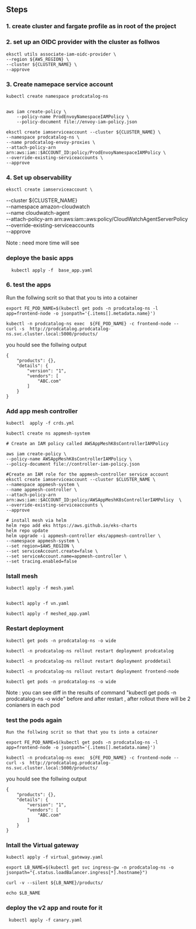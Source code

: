 



## Steps
### 1. create    cluster and fargate profile as in  root of the project  
### 2.  set up an OIDC provider with the cluster as follwos 
  
  

    eksctl utils associate-iam-oidc-provider \
    --region ${AWS_REGION} \
    --cluster ${CLUSTER_NAME} \
    --approve


### 3. Create namepace service account 

    kubectl create namespace prodcatalog-ns

    
    aws iam create-policy \
        --policy-name ProdEnvoyNamespaceIAMPolicy \
        --policy-document file://envoy-iam-policy.json

    eksctl create iamserviceaccount --cluster ${CLUSTER_NAME} \
    --namespace prodcatalog-ns \
    --name prodcatalog-envoy-proxies \
    --attach-policy-arn arn:aws:iam::$ACCOUNT_ID:policy/ProdEnvoyNamespaceIAMPolicy \
    --override-existing-serviceaccounts \
    --approve 



### 4. Set up observability 
    eksctl create iamserviceaccount \
  --cluster ${CLUSTER_NAME} \
  --namespace amazon-cloudwatch \
  --name cloudwatch-agent \
  --attach-policy-arn  arn:aws:iam::aws:policy/CloudWatchAgentServerPolicy \
  --override-existing-serviceaccounts \
  --approve

Note : need more time will see 


  ###  deploye the basic apps 
  
      kubectl apply -f  base_app.yaml 


  ###  6.  test the apps 

  Run the follwing scrit so that that you ts into a cotainer 

    export FE_POD_NAME=$(kubectl get pods -n prodcatalog-ns -l app=frontend-node -o jsonpath='{.items[].metadata.name}') 

    kubectl -n prodcatalog-ns exec  ${FE_POD_NAME} -c frontend-node -- curl -s  http://prodcatalog.prodcatalog-ns.svc.cluster.local:5000/products/

  you hould see the follwing output  

    {
        "products": {},
        "details": {
            "version": "1",
            "vendors": [
                "ABC.com"
            ]
        }
    }

  


  ###  Add app mesh  controller

  


    kubectl  apply -f crds.yml  
    
    kubectl create ns appmesh-system
    
    # Create an IAM policy called AWSAppMeshK8sControllerIAMPolicy
    
    aws iam create-policy \
    --policy-name AWSAppMeshK8sControllerIAMPolicy \
    --policy-document file://controller-iam-policy.json

    #Create an IAM role for the appmesh-controller service account
    eksctl create iamserviceaccount --cluster $CLUSTER_NAME \
    --namespace appmesh-system \
    --name appmesh-controller \
    --attach-policy-arn arn:aws:iam::$ACCOUNT_ID:policy/AWSAppMeshK8sControllerIAMPolicy  \
    --override-existing-serviceaccounts \
    --approve

    # install mesh via helm 
    helm repo add eks https://aws.github.io/eks-charts
    helm repo update
    helm upgrade -i appmesh-controller eks/appmesh-controller \
    --namespace appmesh-system \
    --set region=$AWS_REGION \
    --set serviceAccount.create=false \
    --set serviceAccount.name=appmesh-controller \
    --set tracing.enabled=false
    


### Istall mesh  

    kubectl apply -f mesh.yaml


    kubectl apply -f vn.yaml  

    kubectl apply -f meshed_app.yaml





### Restart  deployment  

    kubectl get pods -n prodcatalog-ns -o wide
    
    kubectl -n prodcatalog-ns rollout restart deployment prodcatalog

    kubectl -n prodcatalog-ns rollout restart deployment proddetail 

    kubectl -n prodcatalog-ns rollout restart deployment frontend-node
    
    kubectl get pods -n prodcatalog-ns -o wide

Note :   you can see diff in the results of command  "kubectl get pods -n prodcatalog-ns -o wide" before and after restart , after rollout  there will be 2 conianers in each pod  

### test the pods again 

    Run the follwing scrit so that that you ts into a cotainer 

    export FE_POD_NAME=$(kubectl get pods -n prodcatalog-ns -l app=frontend-node -o jsonpath='{.items[].metadata.name}') 

    kubectl -n prodcatalog-ns exec  ${FE_POD_NAME} -c frontend-node -- curl -s  http://prodcatalog.prodcatalog-ns.svc.cluster.local:5000/products/

  you hould see the follwing output  

    {
        "products": {},
        "details": {
            "version": "1",
            "vendors": [
                "ABC.com"
            ]
        }
    }

### Intall the Virtual gateway 
    kubectl apply -f virtual_gateway.yaml 

    export LB_NAME=$(kubectl get svc ingress-gw -n prodcatalog-ns -o jsonpath="{.status.loadBalancer.ingress[*].hostname}") 
    
    curl -v --silent ${LB_NAME}/products/
    
    echo $LB_NAME


### deploy the v2  app and route for  it 
    
     kubectl apply -f canary.yaml 
